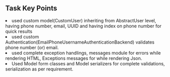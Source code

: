 <h2>Task Key Points</h2>
<li>used custom model(CustomUser) inheriting from AbstractUser level, having phone number, email, UUID and having index on phone number for quick results</li>
<li>used custom Authentication(EmailPhoneUsernameAuthenticationBackend) validates phone number (or)  email.
<li>used complete exception handlings, messages module for errors while rendering HTML, Exceptions messages for while rendering Json.
<li>Used Model form classes and Model serializers for complete validations, serialization as per requirement.

